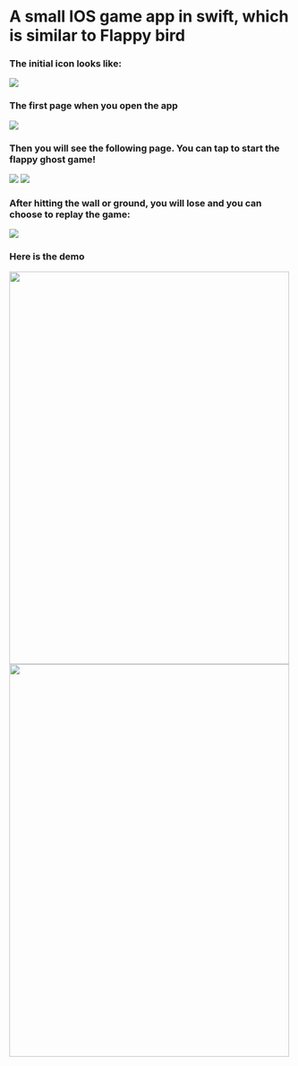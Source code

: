 # A small IOS game app in swift, which is similar to Flappy bird

### The initial icon looks like:
<img src="https://github.com/kwanhiuhong/IOS_App_3_Flappy_Ghost/blob/master/Flappy%20Ghost/Assets.xcassets/ReadmeAssets/Icon.jpg">

### The first page when you open the app
<img src="https://github.com/kwanhiuhong/IOS_App_3_Flappy_Ghost/blob/master/Flappy%20Ghost/Assets.xcassets/ReadmeAssets/LaunchScreen.png">

### Then you will see the following page. You can tap to start the flappy ghost game!
<img src="https://github.com/kwanhiuhong/IOS_App_3_Flappy_Ghost/blob/master/Flappy%20Ghost/Assets.xcassets/ReadmeAssets/InitialScreen.png">
<img src="https://github.com/kwanhiuhong/IOS_App_3_Flappy_Ghost/blob/master/Flappy%20Ghost/Assets.xcassets/ReadmeAssets/Playing.png">

### After hitting the wall or ground, you will lose and you can choose to replay the game:
<img src="https://github.com/kwanhiuhong/IOS_App_3_Flappy_Ghost/blob/master/Flappy%20Ghost/Assets.xcassets/ReadmeAssets/GameEnd.png">

### Here is the demo
<img src="https://github.com/kwanhiuhong/IOS_App_3_Flappy_Ghost/blob/master/Flappy%20Ghost/Assets.xcassets/ReadmeAssets/FirstPart.gif" height="700" width="500">
<img src="https://github.com/kwanhiuhong/IOS_App_3_Flappy_Ghost/blob/master/Flappy%20Ghost/Assets.xcassets/ReadmeAssets/SecondPart.gif" height="700" width="500">
